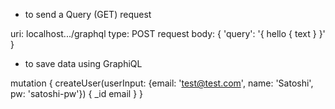 * to send a Query (GET) request

uri: localhost.../graphql
type: POST request
body: 
{
  'query': '{ hello { text } }'
}


* to save data using GraphiQL

mutation {
  createUser(userInput: {email: 'test@test.com', name: 'Satoshi', pw: 'satoshi-pw'}) {
    _id
    email
  }
}